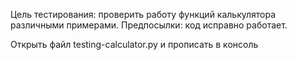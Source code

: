 Цель тестирования: проверить работу функций калькулятора различными примерами.
Предпосылки: код исправно работает.

Открыть файл testing-calculator.py и прописать в консоль